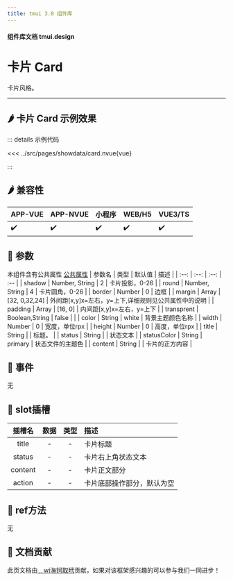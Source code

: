 ```yaml
---
title: tmui 3.0 组件库
---
```


<script setup>
import webview from '../components/mobileWebview.vue'
</script>

#### 组件库文档 tmui.design

# 卡片 Card
卡片风格。

---

## :hot_pepper: 卡片 Card 示例效果

<webview url="https://tmui.design/h5/#/pages/showdata/card"></webview>

::: details 示例代码

<<< ../src/pages/showdata/card.nvue{vue}

:::


## :hot_pepper: 兼容性

| APP-VUE | APP-NVUE | 小程序 | WEB/H5 | VUE3/TS |
| --- | --- | --- | --- | --- |
| :heavy_check_mark: | :heavy_check_mark: | :heavy_check_mark: | :heavy_check_mark: | :heavy_check_mark: |

## :seedling: 参数
本组件含有公共属性 [公共属性](/doc/spec/组件公共样式.md)
| 参数名 | 类型 | 默认值 | 描述 |
| :--: | :--: | :--: | :-- |
| shadow | Number, String | 2 | 卡片投影，0-26 |
| round | Number, String | 4 | 卡片圆角，0-26 |
| border | Number | 0 | 边框 |
| margin | Array | [32, 0,32,24] | 外间距[x,y]x=左右，y=上下,详细规则见公共属性中的说明 |
| padding | Array | [16, 0] | 内间距[x,y]x=左右，y=上下 |
| transprent | Boolean,String | false |  |
| color | String | white | 背景主题颜色名称 |
| width | Number | 0 | 宽度，单位rpx |
| height | Number | 0 | 高度，单位rpx |
| title | String |  | 标题。 |
| status | String |  | 状态文本 |
| statusColor | String | primary | 状态文件的主题色 |
| content | String |  | 卡片的正方内容 |

## :rose: 事件
无

## :corn: slot插槽
| 插槽名 | 数据 | 类型 | 描述 |
| :--: | :--: | :--: | :-- |
| title | - | - | 卡片标题 |
| status | - | - | 卡片右上角状态文本 |
| content | - | - | 卡片正文部分 |
| action | - | - | 卡片底部操作部分，默认为空 |

## :green_salad: ref方法
无

## :couplekiss: 文档贡献
此页文档由[﹎wj潕钶取玳](https://gitee.com/dxwj)贡献，如果对该框架感兴趣的可以参与我们一同进步！